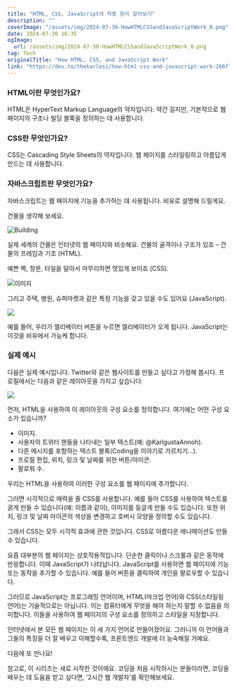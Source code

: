 ```yaml
---
title: "HTML, CSS, JavaScript의 작동 원리 알아보기"
description: ""
coverImage: "/assets/img/2024-07-30-HowHTMLCSSandJavaScriptWork_0.png"
date: 2024-07-30 16:35
ogImage: 
  url: /assets/img/2024-07-30-HowHTMLCSSandJavaScriptWork_0.png
tag: Tech
originalTitle: "How HTML, CSS, and JavaScript Work"
link: "https://dev.to/thekarlesi/how-html-css-and-javascript-work-266f"
---
```



### HTML이란 무엇인가요?

HTML은 HyperText Markup Language의 약자입니다. 약간 길지만, 기본적으로 웹 페이지의 구조나 빌딩 블록을 정의하는 데 사용합니다.

### CSS란 무엇인가요?

CSS는 Cascading Style Sheets의 약자입니다. 웹 페이지를 스타일링하고 아름답게 만드는 데 사용합니다.

<div class="content-ad"></div>

### 자바스크립트란 무엇인가요?

자바스크립트는 웹 페이지에 기능을 추가하는 데 사용됩니다. 비유로 설명해 드릴게요.

건물을 생각해 보세요.

![Building](/assets/img/2024-07-30-HowHTMLCSSandJavaScriptWork_0.png)

<div class="content-ad"></div>

실제 세계의 건물은 인터넷의 웹 페이지와 비슷해요. 건물의 골격이나 구조가 있죠 – 건물의 프레임과 기초 (HTML).

예쁜 벽, 창문, 타일을 달아서 마무리하면 멋있게 보이죠 (CSS).

![이미지](/assets/img/2024-07-30-HowHTMLCSSandJavaScriptWork_1.png)

그리고 주택, 병원, 슈퍼마켓과 같은 특정 기능을 갖고 있을 수도 있어요 (JavaScript).

<div class="content-ad"></div>

<img src="/assets/img/2024-07-30-HowHTMLCSSandJavaScriptWork_2.png" />

예를 들어, 우리가 엘리베이터 버튼을 누르면 엘리베이터가 오게 됩니다. JavaScript는 이것을 비유에서 가능케 합니다.

### 실제 예시

다음은 실제 예시입니다. Twitter와 같은 웹사이트를 만들고 싶다고 가정해 봅시다. 프로필에서는 다음과 같은 레이아웃을 가지고 싶습니다:

<div class="content-ad"></div>

<img src="/assets/img/2024-07-30-HowHTMLCSSandJavaScriptWork_3.png" />

먼저, HTML을 사용하여 이 레이아웃의 구성 요소를 정의합니다. 여기에는 어떤 구성 요소가 있습니까?

- 이미지.
- 사용자의 트위터 핸들을 나타내는 일부 텍스트(예: @KarlgustaAnnoh).
- 다른 메시지를 포함하는 텍스트 블록(Coding을 이야기로 가르치기...).
- 프로필 편집, 위치, 링크 및 날짜를 위한 버튼/아이콘.
- 팔로워 수.

우리는 HTML을 사용하여 이러한 구성 요소를 웹 페이지에 추가합니다.

<div class="content-ad"></div>

그러면 시각적으로 매력을 줄 CSS를 사용합니다. 예를 들어 CSS를 사용하여 텍스트를 굵게 만들 수 있습니다(예: 이름과 같이), 이미지를 둥글게 만들 수도 있습니다. 또한 위치, 링크 및 날짜 아이콘의 색상을 변경하고 호버시 모양을 정의할 수도 있습니다.

그래서 CSS는 모두 시각적 효과에 관한 것입니다. CSS로 아름다운 애니메이션도 만들 수 있습니다.

요즘 대부분의 웹 페이지는 상호작용적입니다. 단순한 클릭이나 스크롤과 같은 동작에 반응합니다. 이때 JavaScript가 나타납니다. JavaScript를 사용하면 웹 페이지에 기능 또는 동작을 추가할 수 있습니다. 예를 들어 버튼을 클릭하여 개인을 팔로우할 수 있습니다.

그러므로 JavaScript는 프로그래밍 언어이며, HTML(마크업 언어)와 CSS(스타일링 언어)는 기술적으로는 아닙니다. 이는 컴퓨터에게 무엇을 해야 하는지 말할 수 없음을 의미합니다. 이들을 사용하여 웹 페이지의 구성 요소를 정의하고 스타일을 지정합니다.

<div class="content-ad"></div>

인터넷에서 본 모든 웹 페이지는 이 세 가지 언어로 만들어졌어요. 그러니까 이 언어들과 그들의 특징을 더 잘 배우고 이해할수록, 프론트엔드 개발에 더 능숙해질 거예요.

다음에 또 만나요!

참고로, 이 시리즈는 새로 시작한 것이에요. 코딩을 처음 시작하시는 분들이라면, 코딩을 배우는 데 도움을 받고 싶다면, '2시간 웹 개발자'를 확인해보세요.